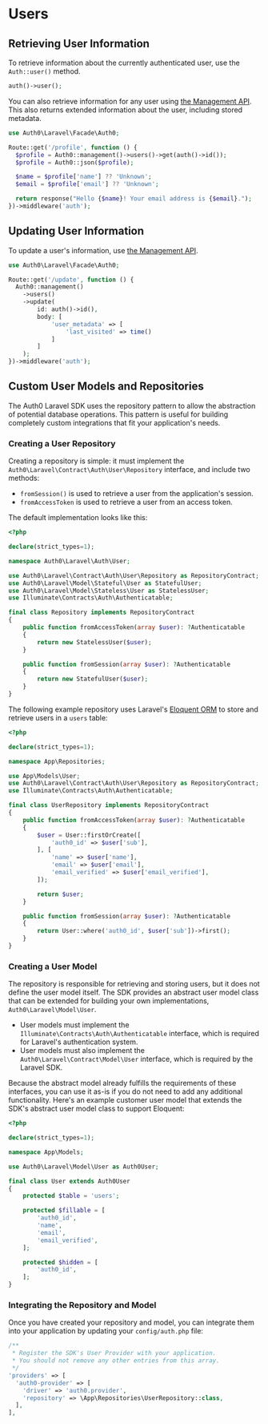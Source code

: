 # Users

## Retrieving User Information

To retrieve information about the currently authenticated user, use the `Auth::user()` method.

```php
auth()->user();
```

You can also retrieve information for any user using [the Management API](./Management.md). This also returns extended information about the user, including stored metadata.

```php
use Auth0\Laravel\Facade\Auth0;

Route::get('/profile', function () {
  $profile = Auth0::management()->users()->get(auth()->id());
  $profile = Auth0::json($profile);

  $name = $profile['name'] ?? 'Unknown';
  $email = $profile['email'] ?? 'Unknown';

  return response("Hello {$name}! Your email address is {$email}.");
})->middleware('auth');
```

## Updating User Information

To update a user's information, use [the Management API](./Management.md).

```php
use Auth0\Laravel\Facade\Auth0;

Route::get('/update', function () {
  Auth0::management()
    ->users()
    ->update(
        id: auth()->id(),
        body: [
            'user_metadata' => [
                'last_visited' => time()
            ]
        ]
    );
})->middleware('auth');
```

## Custom User Models and Repositories

The Auth0 Laravel SDK uses the repository pattern to allow the abstraction of potential database operations. This pattern is useful for building completely custom integrations that fit your application's needs.

### Creating a User Repository

Creating a repository is simple: it must implement the `Auth0\Laravel\Contract\Auth\User\Repository` interface, and include two methods:

- `fromSession()` is used to retrieve a user from the application's session.
- `fromAccessToken` is used to retrieve a user from an access token.

The default implementation looks like this:

```php
<?php

declare(strict_types=1);

namespace Auth0\Laravel\Auth\User;

use Auth0\Laravel\Contract\Auth\User\Repository as RepositoryContract;
use Auth0\Laravel\Model\Stateful\User as StatefulUser;
use Auth0\Laravel\Model\Stateless\User as StatelessUser;
use Illuminate\Contracts\Auth\Authenticatable;

final class Repository implements RepositoryContract
{
    public function fromAccessToken(array $user): ?Authenticatable
    {
        return new StatelessUser($user);
    }

    public function fromSession(array $user): ?Authenticatable
    {
        return new StatefulUser($user);
    }
}
```

The following example repository uses Laravel's [Eloquent ORM](https://laravel.com/docs/eloquent) to store and retrieve users in a `users` table:

```php
<?php

declare(strict_types=1);

namespace App\Repositories;

use App\Models\User;
use Auth0\Laravel\Contract\Auth\User\Repository as RepositoryContract;
use Illuminate\Contracts\Auth\Authenticatable;

final class UserRepository implements RepositoryContract
{
    public function fromAccessToken(array $user): ?Authenticatable
    {
        $user = User::firstOrCreate([
            'auth0_id' => $user['sub'],
        ], [
            'name' => $user['name'],
            'email' => $user['email'],
            'email_verified' => $user['email_verified'],
        ]);

        return $user;
    }

    public function fromSession(array $user): ?Authenticatable
    {
        return User::where('auth0_id', $user['sub'])->first();
    }
}
```

### Creating a User Model

The repository is responsible for retrieving and storing users, but it does not define the user model itself. The SDK provides an abstract user model class that can be extended for building your own implementations, `Auth0\Laravel\Model\User`.

- User models must implement the `Illuminate\Contracts\Auth\Authenticatable` interface, which is required for Laravel's authentication system.
- User models must also implement the `Auth0\Laravel\Contract\Model\User` interface, which is required by the Laravel SDK.

Because the abstract model already fulfills the requirements of these interfaces, you can use it as-is if you do not need to add any additional functionality. Here's an example customer user model that extends the SDK's abstract user model class to support Eloquent:

```php
<?php

declare(strict_types=1);

namespace App\Models;

use Auth0\Laravel\Model\User as Auth0User;

final class User extends Auth0User
{
    protected $table = 'users';

    protected $fillable = [
        'auth0_id',
        'name',
        'email',
        'email_verified',
    ];

    protected $hidden = [
        'auth0_id',
    ];
}
```

### Integrating the Repository and Model

Once you have created your repository and model, you can integrate them into your application by updating your `config/auth.php` file:

```php
/**
 * Register the SDK's User Provider with your application.
 * You should not remove any other entries from this array.
 */
'providers' => [
  'auth0-provider' => [
    'driver' => 'auth0.provider',
    'repository' => \App\Repositories\UserRepository::class,
  ],
],
